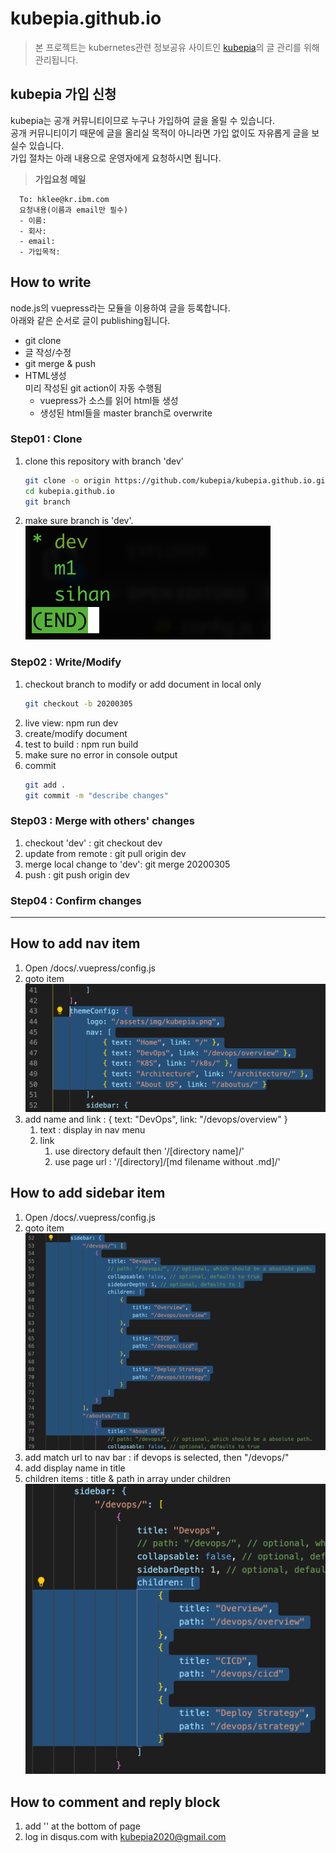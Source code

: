 # kubepia.github.io
> 본 프로젝트는 kubernetes관련 정보공유 사이트인 [kubepia](http://kubepia.github.io)의 글 관리를 위해 관리됩니다.   

## kubepia 가입 신청
kubepia는 공개 커뮤니티이므로 누구나 가입하여 글을 올릴 수 있습니다.  
공개 커뮤니티이기 때문에 글을 올리실 목적이 아니라면 가입 없이도 자유롭게 글을 보실수 있습니다.  
가입 절차는 아래 내용으로 운영자에게 요청하시면 됩니다.  
> **가입요청 메일**  
```
  To: hklee@kr.ibm.com  
  요청내용(이름과 email만 필수)  
  - 이름:   
  - 회사:   
  - email:   
  - 가입목적:   
```

## How to write
node.js의 vuepress라는 모듈을 이용하여 글을 등록합니다.  
아래와 같은 순서로 글이 publishing됩니다.  
- git clone  
- 글 작성/수정  
- git merge & push  
- HTML생성  
  미리 작성된 git action이 자동 수행됨   
  - vuepress가 소스를 읽어 html들 생성  
  - 생성된 html들을 master branch로 overwrite  

### Step01 : Clone
1. clone this repository with branch 'dev'
   ```sh
   git clone -o origin https://github.com/kubepia/kubepia.github.io.git
   cd kubepia.github.io
   git branch
   ```
2. make sure branch is 'dev'.\
   ![](./img/2020-03-06-16-17-50.png)

### Step02 : Write/Modify
1. checkout branch to modify or add document in local only
   ```sh
   git checkout -b 20200305
   ```
2. live view: npm run dev
3. create/modify document
4. test to build : npm run build
5. make sure no error in console output
6. commit
   ``` sh
   git add .
   git commit -m "describe changes"
   ```

### Step03 : Merge with others' changes
1. checkout 'dev' : git checkout dev
2. update from remote : git pull origin dev
3. merge local change to 'dev': git merge 20200305
4. push : git push origin dev

### Step04 : Confirm changes
---
## How to add nav item

1. Open /docs/.vuepress/config.js
2. goto item
   ![](./img/2020-03-06-16-24-20.png)
3. add name and link : { text: "DevOps", link: "/devops/overview" }
   1. text : display in nav menu
   2. link
      1. use directory default then '/[directory name]/'
      2. use page url : '/[directory]/[md filename without .md]/'
   
## How to add sidebar item

1. Open /docs/.vuepress/config.js
2. goto item
   ![](./img/2020-03-06-16-27-26.png)
3. add match url to nav bar : if devops is selected, then "/devops/"
4. add display name in title
5. children items : title & path in array under children
   ![](./img/2020-03-06-16-29-44.png)

## How to comment and reply block

1. add '<disqus/>' at the bottom of page
2. log in disqus.com with kubepia2020@gmail.com